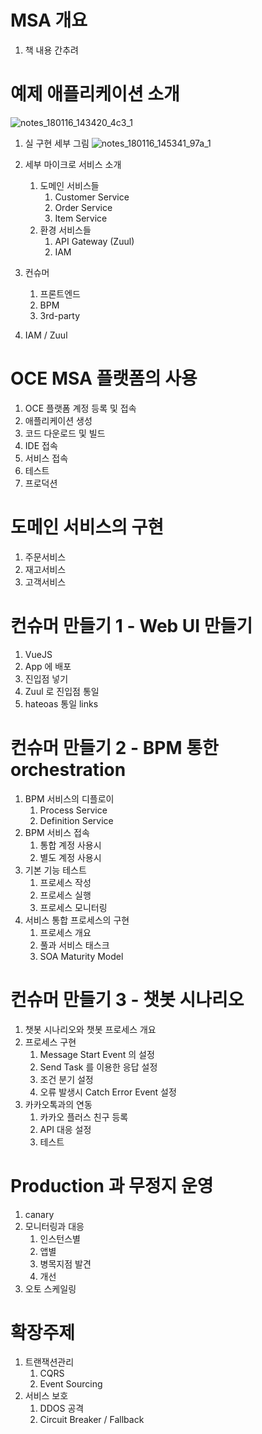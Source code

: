 
# MSA 개요
1. 책 내용 간추려

# 예제 애플리케이션 소개
![notes_180116_143420_4c3_1](https://user-images.githubusercontent.com/487999/34973363-9897bdea-faca-11e7-8f99-9d988bf870da.jpg)

1. 실 구현 세부 그림
![notes_180116_145341_97a_1](https://user-images.githubusercontent.com/487999/34973839-31c4bb9c-facd-11e7-8932-c5dd9c9d2749.jpg)

1. 세부 마이크로 서비스 소개
    1. 도메인 서비스들
        1. Customer Service
        1. Order Service
        1. Item Service
    1. 환경 서비스들
        1. API Gateway (Zuul)
        1. IAM
1. 컨슈머
    1. 프론트엔드
    1. BPM
    1. 3rd-party
1. IAM / Zuul

# OCE MSA 플랫폼의 사용
1. OCE 플랫폼 계정 등록 및 접속
1. 애플리케이션 생성
1. 코드 다운로드 및 빌드
1. IDE 접속
1. 서비스 접속
1. 테스트
1. 프로덕션

# 도메인 서비스의 구현
1. 주문서비스
1. 재고서비스
1. 고객서비스

# 컨슈머 만들기 1 - Web UI 만들기
1. VueJS
1. App 에 배포
1. 진입점 넣기
1. Zuul 로 진입점 통일
1. hateoas 통일 links

# 컨슈머 만들기 2 - BPM 통한 orchestration
1. BPM 서비스의 디플로이
    1. Process Service
    1. Definition Service
1. BPM 서비스 접속
    1. 통합 계정 사용시
    1. 별도 계정 사용시
1. 기본 기능 테스트
    1. 프로세스 작성
    1. 프로세스 실행
    1. 프로세스 모니터링
1. 서비스 통합 프로세스의 구현
    1. 프로세스 개요
    1. 풀과 서비스 태스크
    1. SOA Maturity Model 

# 컨슈머 만들기 3 - 챗봇 시나리오
1. 챗봇 시나리오와 챗봇 프로세스 개요
1. 프로세스 구현
    1. Message Start Event 의 설정
    1. Send Task 를 이용한 응답 설정
    1. 조건 분기 설정
    1. 오류 발생시 Catch Error Event 설정
1. 카카오톡과의 연동
    1. 카카오 플러스 친구 등록
    1. API 대응 설정
    1. 테스트
    
# Production 과 무정지 운영
1. canary
1. 모니터링과 대응
    1. 인스턴스별 
    1. 앱별
    1. 병목지점 발견
    1. 개선
1. 오토 스케일링

# 확장주제
1. 트랜잭션관리
    1. CQRS
    1. Event Sourcing
1. 서비스 보호
    1. DDOS 공격
    1. Circuit Breaker / Fallback
